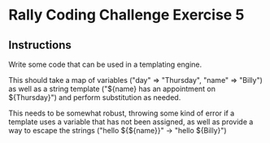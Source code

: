 # Rally Coding Challenge Exercise 5

## Instructions

Write some code that can be used in a templating engine.

This should take a map of variables ("day" => "Thursday", "name" => "Billy") as well as a string template ("${name} has an appointment on ${Thursday}") and perform substitution as needed.

This needs to be somewhat robust, throwing some kind of error if a template uses a variable that has not been assigned, as well as provide a way to escape the strings ("hello ${${name}}" -> "hello ${Billy}")
